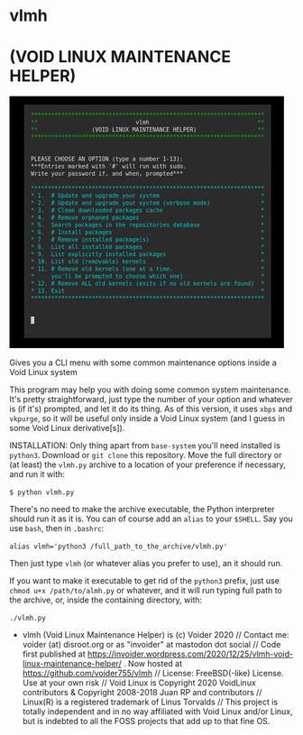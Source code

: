 #              vlmh

#  (VOID LINUX MAINTENANCE HELPER)


![alt text](https://github.com/voider755/vlmh/blob/main/vlmh-12-26crop.jpg?raw=true)

 Gives you a CLI menu with some common maintenance options inside a Void Linux system

This program may help you with doing some common system maintenance. It's pretty straightforward, just type the number of your option and whatever is (if it's) prompted, and let it do its thing. As of this version, it uses ```xbps``` and ```vkpurge```, so it will be useful only inside a Void Linux system (and I guess in some Void Linux derivative[s]).

INSTALLATION: Only thing apart from ```base-system``` you'll need installed is ```python3```. Download or ```git clone``` this repository. Move the full directory or (at least) the ```vlmh.py``` archive to a location of your preference if necessary, and run it with:

```$ python vlmh.py```

There's no need to make the archive executable, the Python interpreter should run it as it is.
You can of course add an ```alias``` to your ```$SHELL```. Say you use ```bash```, then in ```.bashrc```:

```alias vlmh='python3 /full_path_to_the_archive/vlmh.py'```

Then just type ```vlmh``` (or whatever alias you prefer to use), an it should run.

If you want to make it executable to get rid of the ```python3``` prefix, just use ```chmod u+x /path/to/almh.py``` or whatever, and it will run typing full path to the archive, or, inside the containing directory, with:

```./vlmh.py```

- vlmh (Void Linux Maintenance Helper) is (c) Voider 2020 // 
 Contact me: voider (at) disroot.org or as "invoider" at mastodon dot social // 
 Code first published at https://invoider.wordpress.com/2020/12/25/vlmh-void-linux-maintenance-helper/ . Now hosted at https://github.com/voider755/vlmh // 
 License: FreeBSD(-like) License. Use at your own risk // 
 Void Linux is Copyright 2020 VoidLinux contributors & Copyright 2008-2018 Juan RP and contributors // 
 Linux(R) is a registered trademark of Linus Torvalds // 
 This project is totally independent and in no way affiliated with Void Linux and/or Linux, but is indebted to all the FOSS projects that add up to that fine OS.
